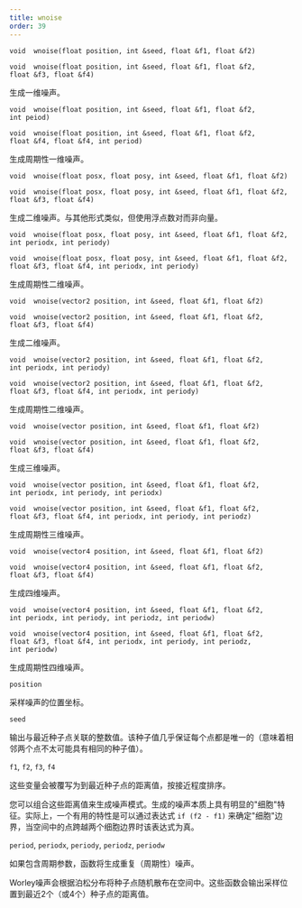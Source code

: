 ```yaml
---
title: wnoise
order: 39
---
```

`void  wnoise(float position, int &seed, float &f1, float &f2)`

`void  wnoise(float position, int &seed, float &f1, float &f2, float &f3, float &f4)`

生成一维噪声。

`void  wnoise(float position, int &seed, float &f1, float &f2, int peiod)`

`void  wnoise(float position, int &seed, float &f1, float &f2, float &f4, float &f4, int period)`

生成周期性一维噪声。

`void  wnoise(float posx, float posy, int &seed, float &f1, float &f2)`

`void  wnoise(float posx, float posy, int &seed, float &f1, float &f2, float &f3, float &f4)`

生成二维噪声。与其他形式类似，但使用浮点数对而非向量。

`void  wnoise(float posx, float posy, int &seed, float &f1, float &f2, int periodx, int periody)`

`void  wnoise(float posx, float posy, int &seed, float &f1, float &f2, float &f3, float &f4, int periodx, int periody)`

生成周期性二维噪声。

`void  wnoise(vector2 position, int &seed, float &f1, float &f2)`

`void  wnoise(vector2 position, int &seed, float &f1, float &f2, float &f3, float &f4)`

生成二维噪声。

`void  wnoise(vector2 position, int &seed, float &f1, float &f2, int periodx, int periody)`

`void  wnoise(vector2 position, int &seed, float &f1, float &f2, float &f3, float &f4, int periodx, int periody)`

生成周期性二维噪声。

`void  wnoise(vector position, int &seed, float &f1, float &f2)`

`void  wnoise(vector position, int &seed, float &f1, float &f2, float &f3, float &f4)`

生成三维噪声。

`void  wnoise(vector position, int &seed, float &f1, float &f2, int periodx, int periody, int periodx)`

`void  wnoise(vector position, int &seed, float &f1, float &f2, float &f3, float &f4, int periodx, int periody, int periodz)`

生成周期性三维噪声。

`void  wnoise(vector4 position, int &seed, float &f1, float &f2)`

`void  wnoise(vector4 position, int &seed, float &f1, float &f2, float &f3, float &f4)`

生成四维噪声。

`void  wnoise(vector4 position, int &seed, float &f1, float &f2, int periodx, int periody, int periodz, int periodw)`

`void  wnoise(vector4 position, int &seed, float &f1, float &f2, float &f3, float &f4, int periodx, int periody, int periodz, int periodw)`

生成周期性四维噪声。

`position`

采样噪声的位置坐标。

`seed`

输出与最近种子点关联的整数值。该种子值几乎保证每个点都是唯一的（意味着相邻两个点不太可能具有相同的种子值）。

`f1`, `f2`, `f3`, `f4`

这些变量会被覆写为到最近种子点的距离值，按接近程度排序。

您可以组合这些距离值来生成噪声模式。生成的噪声本质上具有明显的"细胞"特征。实际上，一个有用的特性是可以通过表达式 `if (f2 - f1)` 来确定"细胞"边界，当空间中的点跨越两个细胞边界时该表达式为真。

`period`, `periodx`, `periody`, `periodz`, `periodw`

如果包含周期参数，函数将生成重复（周期性）噪声。

Worley噪声会根据泊松分布将种子点随机散布在空间中。这些函数会输出采样位置到最近2个（或4个）种子点的距离值。
